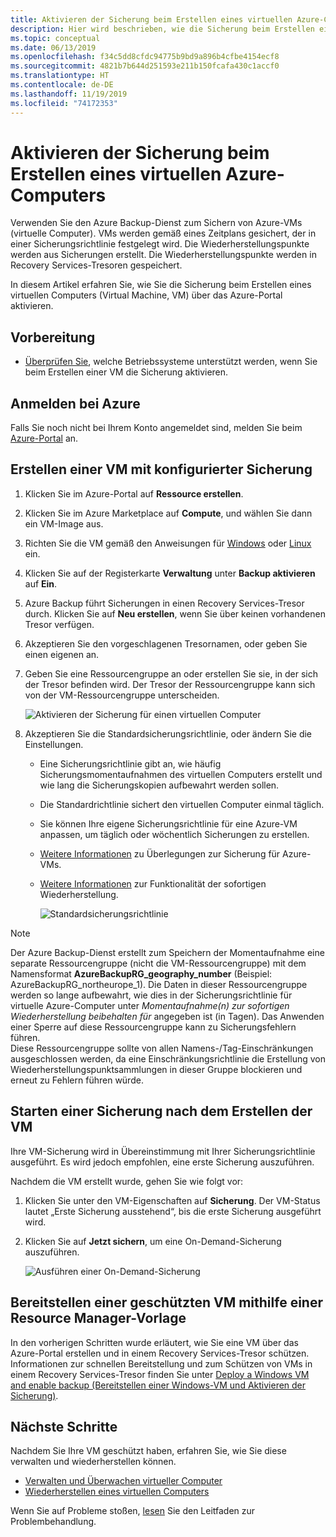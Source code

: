 ```yaml
---
title: Aktivieren der Sicherung beim Erstellen eines virtuellen Azure-Computers
description: Hier wird beschrieben, wie die Sicherung beim Erstellen eines virtuellen Azure-Computers mit Azure Backup aktiviert wird.
ms.topic: conceptual
ms.date: 06/13/2019
ms.openlocfilehash: f34c5dd8cfdc94775b9bd9a896b4cfbe4154ecf8
ms.sourcegitcommit: 4821b7b644d251593e211b150fcafa430c1accf0
ms.translationtype: HT
ms.contentlocale: de-DE
ms.lasthandoff: 11/19/2019
ms.locfileid: "74172353"
---
```

# <a name="enable-backup-when-you-create-an-azure-vm"></a>Aktivieren der Sicherung beim Erstellen eines virtuellen Azure-Computers

Verwenden Sie den Azure Backup-Dienst zum Sichern von Azure-VMs (virtuelle Computer). VMs werden gemäß eines Zeitplans gesichert, der in einer Sicherungsrichtlinie festgelegt wird. Die Wiederherstellungspunkte werden aus Sicherungen erstellt. Die Wiederherstellungspunkte werden in Recovery Services-Tresoren gespeichert.

In diesem Artikel erfahren Sie, wie Sie die Sicherung beim Erstellen eines virtuellen Computers (Virtual Machine, VM) über das Azure-Portal aktivieren.  

## <a name="before-you-start"></a>Vorbereitung

- [Überprüfen Sie](backup-support-matrix-iaas.md#supported-backup-actions), welche Betriebssysteme unterstützt werden, wenn Sie beim Erstellen einer VM die Sicherung aktivieren.

## <a name="sign-in-to-azure"></a>Anmelden bei Azure

Falls Sie noch nicht bei Ihrem Konto angemeldet sind, melden Sie beim [Azure-Portal](https://portal.azure.com) an.

## <a name="create-a-vm-with-backup-configured"></a>Erstellen einer VM mit konfigurierter Sicherung

1. Klicken Sie im Azure-Portal auf **Ressource erstellen**.

2. Klicken Sie im Azure Marketplace auf **Compute**, und wählen Sie dann ein VM-Image aus.

3. Richten Sie die VM gemäß den Anweisungen für [Windows](https://docs.microsoft.com/azure/virtual-machines/windows/quick-create-portal) oder [Linux](https://docs.microsoft.com/azure/virtual-machines/linux/quick-create-portal) ein.

4. Klicken Sie auf der Registerkarte **Verwaltung** unter **Backup aktivieren** auf **Ein**.
5. Azure Backup führt Sicherungen in einen Recovery Services-Tresor durch. Klicken Sie auf **Neu erstellen**, wenn Sie über keinen vorhandenen Tresor verfügen.
6. Akzeptieren Sie den vorgeschlagenen Tresornamen, oder geben Sie einen eigenen an.
7. Geben Sie eine Ressourcengruppe an oder erstellen Sie sie, in der sich der Tresor befinden wird. Der Tresor der Ressourcengruppe kann sich von der VM-Ressourcengruppe unterscheiden.

    ![Aktivieren der Sicherung für einen virtuellen Computer](./media/backup-during-vm-creation/enable-backup.png)

8. Akzeptieren Sie die Standardsicherungsrichtlinie, oder ändern Sie die Einstellungen.
    - Eine Sicherungsrichtlinie gibt an, wie häufig Sicherungsmomentaufnahmen des virtuellen Computers erstellt und wie lang die Sicherungskopien aufbewahrt werden sollen.
    - Die Standardrichtlinie sichert den virtuellen Computer einmal täglich.
    - Sie können Ihre eigene Sicherungsrichtlinie für eine Azure-VM anpassen, um täglich oder wöchentlich Sicherungen zu erstellen.
    - [Weitere Informationen](backup-azure-vms-introduction.md#backup-and-restore-considerations) zu Überlegungen zur Sicherung für Azure-VMs.
    - [Weitere Informationen](backup-instant-restore-capability.md) zur Funktionalität der sofortigen Wiederherstellung.

      ![Standardsicherungsrichtlinie](./media/backup-during-vm-creation/daily-policy.png)

> [!NOTE]
> Der Azure Backup-Dienst erstellt zum Speichern der Momentaufnahme eine separate Ressourcengruppe (nicht die VM-Ressourcengruppe) mit dem Namensformat **AzureBackupRG_geography_number** (Beispiel: AzureBackupRG_northeurope_1). Die Daten in dieser Ressourcengruppe werden so lange aufbewahrt, wie dies in der Sicherungsrichtlinie für virtuelle Azure-Computer unter *Momentaufnahme(n) zur sofortigen Wiederherstellung beibehalten für* angegeben ist (in Tagen).  Das Anwenden einer Sperre auf diese Ressourcengruppe kann zu Sicherungsfehlern führen. <br> Diese Ressourcengruppe sollte von allen Namens-/Tag-Einschränkungen ausgeschlossen werden, da eine Einschränkungsrichtlinie die Erstellung von Wiederherstellungspunktsammlungen in dieser Gruppe blockieren und erneut zu Fehlern führen würde.

## <a name="start-a-backup-after-creating-the-vm"></a>Starten einer Sicherung nach dem Erstellen der VM

Ihre VM-Sicherung wird in Übereinstimmung mit Ihrer Sicherungsrichtlinie ausgeführt. Es wird jedoch empfohlen, eine erste Sicherung auszuführen.

Nachdem die VM erstellt wurde, gehen Sie wie folgt vor:

1. Klicken Sie unter den VM-Eigenschaften auf **Sicherung**. Der VM-Status lautet „Erste Sicherung ausstehend“, bis die erste Sicherung ausgeführt wird.
2. Klicken Sie auf **Jetzt sichern**, um eine On-Demand-Sicherung auszuführen.

    ![Ausführen einer On-Demand-Sicherung](./media/backup-during-vm-creation/run-backup.png)

## <a name="use-a-resource-manager-template-to-deploy-a-protected-vm"></a>Bereitstellen einer geschützten VM mithilfe einer Resource Manager-Vorlage

In den vorherigen Schritten wurde erläutert, wie Sie eine VM über das Azure-Portal erstellen und in einem Recovery Services-Tresor schützen. Informationen zur schnellen Bereitstellung und zum Schützen von VMs in einem Recovery Services-Tresor finden Sie unter [Deploy a Windows VM and enable backup (Bereitstellen einer Windows-VM und Aktivieren der Sicherung)](https://azure.microsoft.com/resources/templates/101-recovery-services-create-vm-and-configure-backup/).

## <a name="next-steps"></a>Nächste Schritte

Nachdem Sie Ihre VM geschützt haben, erfahren Sie, wie Sie diese verwalten und wiederherstellen können.

- [Verwalten und Überwachen virtueller Computer](backup-azure-manage-vms.md)
- [Wiederherstellen eines virtuellen Computers](backup-azure-arm-restore-vms.md)

Wenn Sie auf Probleme stoßen, [lesen](backup-azure-vms-troubleshoot.md) Sie den Leitfaden zur Problembehandlung.
